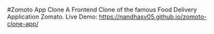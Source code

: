 
#Zomoto App Clone A Frontend Clone of the famous Food Delivery Application Zomato. Live Demo: <a>https://nandhasv05.github.io/zomoto-clone-app/</a>
